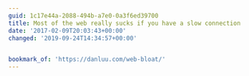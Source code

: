 ```yaml
---
guid: 1c17e44a-2088-494b-a7e0-0a3f6ed39700
title: Most of the web really sucks if you have a slow connection
date: '2017-02-09T20:03:43+00:00'
changed: '2019-09-24T14:34:57+00:00'


bookmark_of: 'https://danluu.com/web-bloat/'
---
```




